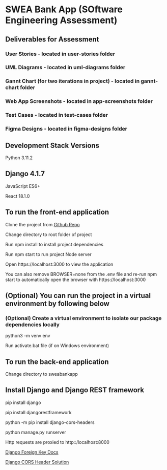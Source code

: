 # SWEA Bank App (SOftware Engineering Assessment)

## Deliverables for Assessment
### User Stories - located in user-stories folder
### UML Diagrams - located in uml-diagrams folder
### Gannt Chart (for two iterations in project) - located in gannt-chart folder
### Web App Screenshots - located in app-screenshots folder
### Test Cases - located in test-cases folder
### Figma Designs - located in figma-designs folder

## Development Stack Versions
Python 3.11.2

Django 4.1.7
--------------------------------------------------
JavaScript ES6+

React 18.1.0

## To run the front-end application 
Clone the project from [Github Repo](https://github.com/Adv-Software-Eng-Assessment/adv-software-assessment.git)

Change directory to root folder of project

Run npm install to install project dependencies

Run npm start to run project Node server

Open https://localhost:3000 to view the application

You can also remove BROWSER=none from the .env file and re-run npm start to automatically open the browser with https://localhost:3000

## (Optional) You can run the project in a virtual environment by following below
### (Optional) Create a virtual environment to isolate our package dependencies locally
python3 -m venv env

Run activate.bat file (if on Windows environment)

## To run the back-end application
Change directory to sweabankapp 

## Install Django and Django REST framework
pip install django

pip install djangorestframework

python -m pip install django-cors-headers

python manage.py runserver

Http requests are proxied to http::/localhost:8000

[Django Foreign Key Docs](https://docs.djangoproject.com/en/4.1/intro/tutorial02/)

[Django CORS Header Solution](https://github.com/adamchainz/django-cors-headers)
